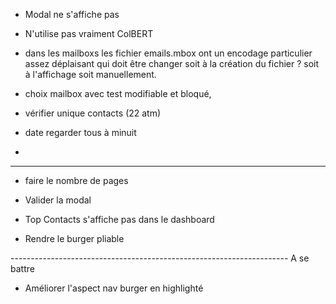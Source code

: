 


- Modal ne s'affiche pas


- N'utilise pas vraiment ColBERT


- dans les mailboxs les fichier emails.mbox ont un encodage particulier assez déplaisant qui doit être changer soit à la création du fichier ? soit
à l'affichage soit manuellement.


- choix mailbox avec test modifiable et bloqué,


- vérifier unique contacts (22 atm)


- date regarder tous à minuit


-

--------------------------------------------------------------------

- faire le nombre de pages


- Valider la modal


- Top Contacts s'affiche pas dans le dashboard

- Rendre le burger pliable



--------------------------------------------------------------------- A se battre

- Améliorer l'aspect nav burger en highlighté
